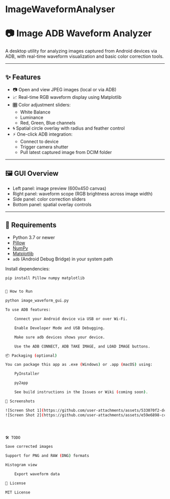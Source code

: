 # ImageWaveformAnalyser

# 📷 Image ADB Waveform Analyzer

A desktop utility for analyzing images captured from Android devices via ADB, with real-time waveform visualization and basic color correction tools.

---

## ✨ Features

- 📷 Open and view JPEG images (local or via ADB)
- 📈 Real-time RGB waveform display using Matplotlib
- 🎛 Color adjustment sliders:
  - White Balance
  - Luminance
  - Red, Green, Blue channels
- 🌀 Spatial circle overlay with radius and feather control
- ⚡ One-click ADB integration:
  - Connect to device
  - Trigger camera shutter
  - Pull latest captured image from DCIM folder

---

## 🖼 GUI Overview

- Left panel: image preview (600x450 canvas)
- Right panel: waveform scope (RGB brightness across image width)
- Side panel: color correction sliders
- Bottom panel: spatial overlay controls

---

## 🧰 Requirements

- Python 3.7 or newer
- [Pillow](https://pypi.org/project/Pillow/)
- [NumPy](https://pypi.org/project/numpy/)
- [Matplotlib](https://pypi.org/project/matplotlib/)
- `adb` (Android Debug Bridge) in your system path

Install dependencies:

```bash
pip install Pillow numpy matplotlib


🚀 How to Run

python image_waveform_gui.py

To use ADB features:

    Connect your Android device via USB or over Wi-Fi.

    Enable Developer Mode and USB Debugging.

    Make sure adb devices shows your device.

    Use the ADB CONNECT, ADB TAKE IMAGE, and LOAD IMAGE buttons.

📦 Packaging (optional)

You can package this app as .exe (Windows) or .app (macOS) using:

    PyInstaller

    py2app

    See build instructions in the Issues or Wiki (coming soon).

📸 Screenshots

![Screen Shot 1](https://github.com/user-attachments/assets/533070f2-dc67-48ac-ae29-bf2a367867cd)
![Screen Shot 2](https://github.com/user-attachments/assets/e59e6898-cc12-49c6-a435-65c08e656269)




🛠 TODO

Save corrected images

Support for PNG and RAW (DNG) formats

Histogram view

    Export waveform data

📄 License

MIT License
